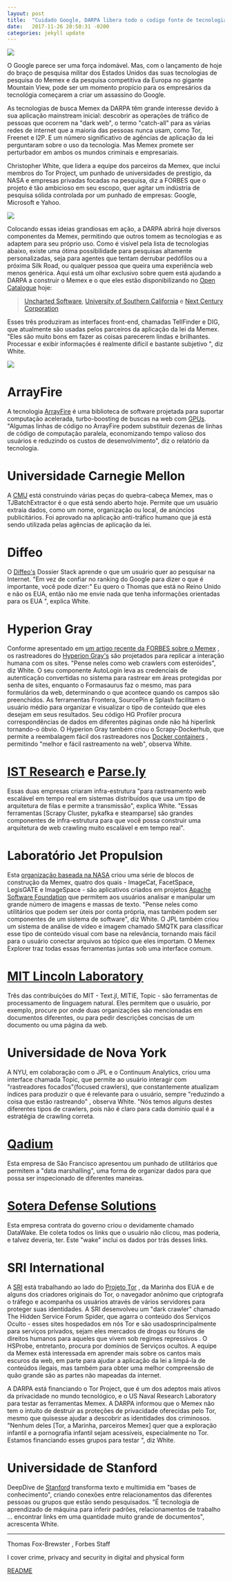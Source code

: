 ```yaml
---
layout: post
title:  "Cuidado Google, DARPA libera todo o codigo fonte de tecnologia de motor de busca na Dark Web"
date:   2017-11-26 20:50:31 -0200
categories: jekyll update
---
```


![](https://blogs-images.forbes.com/thomasbrewster/files/2015/04/DIG1-e1429287668368-1940x1091.png)


O Google parece ser uma força indomável. Mas, com o lançamento de hoje do braço de pesquisa militar dos Estados Unidos das suas tecnologias de pesquisa do Memex e da pesquisa competitiva da Europa no gigante Mountain View, pode ser um momento propício para os empresários da tecnológia começarem a criar um assassino do Google.


As tecnologias de busca Memex da DARPA têm grande interesse devido à sua aplicação mainstream inicial: descobrir as operações de tráfico de pessoas que ocorrem na "dark web", o termo "catch-all" para as várias redes de internet que a maioria das pessoas nunca usam, como Tor, Freenet e I2P. E um número significativo de agências de aplicação da lei perguntaram sobre o uso da tecnologia. Mas Memex promete ser perturbador em ambos os mundos criminais e empresariais.


Christopher White, que lidera a equipe dos parceiros da Memex, que inclui membros do Tor Project, um punhado de universidades de prestígio, da NASA e empresas privadas focadas na pesquisa, diz a FORBES que o projeto é tão ambicioso em seu escopo, quer agitar um indústria de pesquisa sólida controlada por um punhado de empresas: Google, Microsoft e Yahoo.


![](https://blogs-images.forbes.com/thomasbrewster/files/2015/04/DIG2-1940x1285.jpg)

Colocando essas ideias grandiosas em ação, a DARPA abrirá hoje diversos componentes da Memex, permitindo que outros tomem as tecnologias e as adaptem para seu próprio uso. Como é visível pela lista de tecnologias abaixo, existe uma ótima possibilidade para pesquisas altamente personalizadas, seja para agentes que tentam derrubar pedófilos ou a próxima Silk Road, ou qualquer pessoa que queira uma experiência web menos genérica. Aqui está um olhar exclusivo sobre quem está ajudando a DARPA a construir o Memex e o que eles estão disponibilizando no [Open Catalogue](https://opencatalog.darpa.mil/) hoje:


>[Uncharted Software](https://uncharted.software/), [University of Southern California](https://www.usc.edu/) e [Next Century Corporation](https://nextcentury.com/)

Esses três produziram as interfaces front-end, chamadas TellFinder e DIG, que atualmente são usadas pelos parceiros da aplicação da lei da Memex. "Eles são muito bons em fazer as coisas parecerem lindas e brilhantes. Processar e exibir informações é realmente difícil e bastante subjetivo ", diz White.


![](https://blogs-images.forbes.com/thomasbrewster/files/2015/04/ApertureTiles_3_DrillDownDetails.jpg)

# ArrayFire

A tecnologia [ArrayFire](https://arrayfire.com/) é uma biblioteca de software projetada para suportar computação acelerada, turbo-boosting de buscas na web com [GPUs](http://www.nvidia.com/object/what-is-gpu-computing.html). "Algumas linhas de código no ArrayFire podem substituir dezenas de linhas de código de computação paralela, economizando tempo valioso dos usuários e reduzindo os custos de desenvolvimento", diz o relatório da tecnologia.


# Universidade Carnegie Mellon

A [CMU](https://www.cmu.edu/index.html) está construindo várias peças do quebra-cabeça Memex, mas o TJBatchExtractor é o que está sendo aberto hoje. Permite que um usuário extraia dados, como um nome, organização ou local, de anúncios publicitários. Foi aprovado na aplicação anti-tráfico humano que já está sendo utilizada pelas agências de aplicação da lei.


# Diffeo

O [Diffeo's](https://diffeo.com/) Dossier Stack aprende o que um usuário quer ao pesquisar na Internet. "Em vez de confiar no ranking do Google para dizer o que é importante, você pode dizer:" Eu quero o Thomas que está no Reino Unido e não os EUA, então não me envie nada que tenha informações orientadas para os EUA ", explica White.


# Hyperion Gray

Conforme apresentado em [um artigo recente da FORBES sobre o Memex](https://www.forbes.com/sites/thomasbrewster/2015/04/10/darpa-memex-search-going-open-source-check-it-out/)
, os rastreadores do [Hyperion Gray's](http://www.hyperiongray.com/) são projetados para replicar a interação humana com os sites. "Pense neles como web crawlers com esteróides", diz White. O seu componente AutoLogin leva as credenciais de autenticação convertidas no sistema para rastrear em áreas protegidas por senha de sites, enquanto o Formasaurus faz o mesmo, mas para formulários da web, determinando o que acontece quando os campos são preenchidos. As ferramentas Frontera, SourcePin e Splash facilitam o usuário médio para organizar e visualizar o tipo de conteúdo que eles desejam em seus resultados. Seu código HG Profiler procura correspondências de dados em diferentes páginas onde não há hiperlink tornando-o óbvio. O Hyperion Gray também criou o Scrapy-Dockerhub, que permite a reembalagem fácil dos rastreadores nos [Docker containers](https://www.forbes.com/sites/benkepes/2015/03/05/aiming-to-leverage-dockers-growth-red-hat-launches-its-own-container-specific-os/#53827b399238)
, permitindo "melhor e fácil rastreamento na web", observa White.


# [IST Research](http://istresearch.com/) e [Parse.ly](https://www.parse.ly/)

Essas duas empresas criaram infra-estrutura "para rastreamento web escalável em tempo real em sistemas distribuídos que usa um tipo de arquitetura de filas e permite a transmissão", explica White. "Essas ferramentas [Scrapy Cluster, pykafka e steamparse] são grandes componentes de infra-estrutura para que você possa construir uma arquitetura de web crawling muito escalável e em tempo real".

# Laboratório Jet Propulsion

Esta [organização baseada na NASA](https://www.jpl.nasa.gov/) criou uma série de blocos de construção da Memex, quatro dos quais - ImageCat, FacetSpace, LegisGATE e ImageSpace - são aplicativos criados em projetos [Apache Software Foundation](https://www.apache.org/)
 que permitem aos usuários analisar e manipular um grande número de imagens e massas de texto. "Pense neles como utilitários que podem ser úteis por conta própria, mas também podem ser componentes de um sistema de software", diz White. O JPL também criou um sistema de análise de vídeo e imagem chamado SMQTK para classificar esse tipo de conteúdo visual com base na relevância, tornando mais fácil para o usuário conectar arquivos ao tópico que eles importam. O Memex Explorer traz todas essas ferramentas juntas sob uma interface comum.


# [MIT Lincoln Laboratory](https://www.ll.mit.edu/)

Três das contribuições do MIT - Text.jl, MITIE, Topic - são ferramentas de processamento de linguagem natural. Eles permitem que o usuário, por exemplo, procure por onde duas organizações são mencionadas em documentos diferentes, ou para pedir descrições concisas de um documento ou uma página da web.


# Universidade de Nova York

A NYU, em colaboração com o JPL e o Continuum Analytics, criou uma interface chamada Topic, que permite ao usuário interagir com "rastreadores focados"(focused crawlers), que constantemente atualizam índices para produzir o que é relevante para o usuário, sempre "reduzindo a coisa que estão rastreando" , observa White. "Nós temos alguns destes diferentes tipos de crawlers, pois não é claro para cada domínio qual é a estratégia de crawling correta.


# [Qadium](https://qadium.com/)

Esta empresa de São Francisco apresentou um punhado de utilitários que permitem a "data marshalling", uma forma de organizar dados para que possa ser inspecionado de diferentes maneiras.


# [Sotera Defense Solutions](http://www.soteradefense.com/)

Esta empresa contrata do governo criou o devidamente chamado DataWake. Ele coleta todos os links que o usuário não clicou, mas poderia, e talvez deveria, ter. Este "wake" inclui os dados por trás desses links.


# SRI International

A [SRI](https://www.sri.com/) está trabalhando ao lado do [Projeto Tor](https://www.torproject.org)
, da Marinha dos EUA e de alguns dos criadores originais do Tor, o navegador anônimo que criptografa o tráfego e acompanha os usuários através de vários servidores para proteger suas identidades. A SRI desenvolveu um "dark crawler" chamado The Hidden Service Forum Spider, que agarra o conteúdo dos Serviços Oculto - esses sites hospedados em nós Tor e são usados ​​principalmente para serviços privados, sejam eles mercados de drogas ou fóruns de direitos humanos para aqueles que vivem sob regimes repressivos . O HSProbe, entretanto, procura por domínios de Serviços ocultos. A equipe da Memex está interessada em aprender mais sobre os cantos mais escuros da web, em parte para ajudar a aplicação da lei a limpá-la de conteúdos ilegais, mas também para obter uma melhor compreensão de quão grande são as partes não mapeadas da internet.


A DARPA está financiando o Tor Project, que é um dos adeptos mais ativos da privacidade no mundo tecnológico, e o US Naval Research Laboratory para testar as ferramentas Memex. A DARPA informou que o Memex não tem o intuito de destruir as proteções de privacidade oferecidas pelo Tor, mesmo que quisesse ajudar a descobrir as identidades dos criminosos. "Nenhum deles [Tor, a Marinha, parceiros Memex] quer que a exploração infantil e a pornografia infantil sejam acessíveis, especialmente no Tor. Estamos financiando esses grupos para testar ", diz White.


# Universidade de Stanford

DeepDive de [Stanford](https://www.stanford.edu/) transforma texto e multimídia em "bases de conhecimento", criando conexões entre relacionamentos das diferentes pessoas ou grupos que estão sendo pesquisados. "É tecnologia de aprendizado de máquina para inferir padrões, relacionamentos de trabalho ... encontrar links em uma quantidade muito grande de documentos", acrescenta White.


---

Thomas Fox-Brewster , Forbes Staff

I cover crime, privacy and security in digital and physical form

[README](https://www.forbes.com/sites/thomasbrewster/2015/04/17/darpa-nasa-and-partners-show-off-memex/#1bffc787378d)

